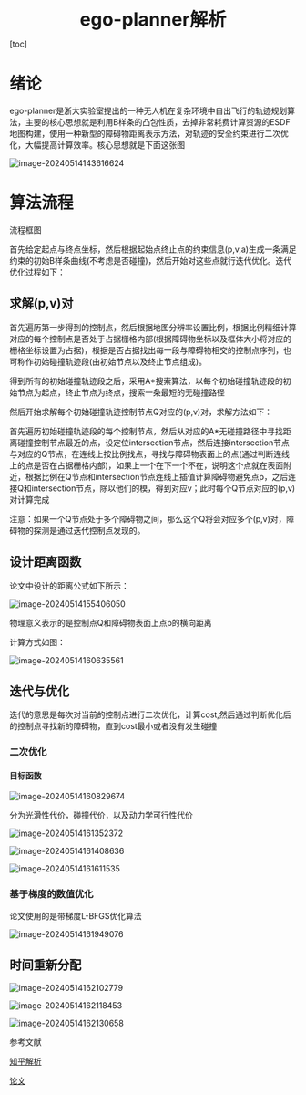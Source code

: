 <center><span style="font-size:2rem;font-weight:bold;">ego-planner解析</span></center>

<div style="page-break-after: always;"></div>

[toc]

<div style="page-break-after: always;"></div>

# 绪论

ego-planner是浙大实验室提出的一种无人机在复杂环境中自出飞行的轨迹规划算法，主要的核心思想就是利用B样条的凸包性质，去掉非常耗费计算资源的ESDF地图构建，使用一种新型的障碍物距离表示方法，对轨迹的安全约束进行二次优化，大幅提高计算效率。核心思想就是下面这张图

![image-20240514143616624](ego-planner解析.assets/image-20240514143616624.png) 

# 算法流程

流程框图



首先给定起点与终点坐标，然后根据起始点终止点的约束信息(p,v,a)生成一条满足约束的初始B样条曲线(不考虑是否碰撞)，然后开始对这些点就行迭代优化。迭代优化过程如下：

## 求解(p,v)对

首先遍历第一步得到的控制点，然后根据地图分辨率设置比例，根据比例精细计算对应的每个控制点是否处于占据栅格内部(根据障碍物坐标以及框体大小将对应的栅格坐标设置为占据)，根据是否占据找出每一段与障碍物相交的控制点序列，也可称作初始碰撞轨迹段(由初始节点以及终止节点组成)。

得到所有的初始碰撞轨迹段之后，采用A*搜索算法，以每个初始碰撞轨迹段的初始节点为起点，终止节点为终点，搜索一条最短的无碰撞路径

然后开始求解每个初始碰撞轨迹控制节点Q对应的(p,v)对，求解方法如下：

首先遍历初始碰撞轨迹段的每个控制节点，然后从对应的A*无碰撞路径中寻找距离碰撞控制节点最近的点，设定位intersection节点，然后连接intersection节点与对应的Q节点，在连线上按比例找点，寻找与障碍物表面上的点(通过判断连线上的点是否在占据栅格内部)，如果上一个在下一个不在，说明这个点就在表面附近，根据比例在Q节点和intersection节点连线上插值计算障碍物避免点p，之后连接Q和intersection节点，除以他们的模，得到对应v；此时每个Q节点对应的(p,v)对计算完成

注意：如果一个Q节点处于多个障碍物之间，那么这个Q将会对应多个(p,v)对，障碍物的探测是通过迭代控制点发现的。

## 设计距离函数

论文中设计的距离公式如下所示：

![image-20240514155406050](ego-planner解析.assets/image-20240514155406050.png)  

物理意义表示的是控制点Q和障碍物表面上点p的横向距离

计算方式如图：

![image-20240514160635561](ego-planner解析.assets/image-20240514160635561.png) 

## 迭代与优化

迭代的意思是每次对当前的控制点进行二次优化，计算cost,然后通过判断优化后的控制点寻找新的障碍物，直到cost最小或者没有发生碰撞

### 二次优化

#### 目标函数

![image-20240514160829674](ego-planner解析.assets/image-20240514160829674.png) 

分为光滑性代价，碰撞代价，以及动力学可行性代价

![image-20240514161352372](ego-planner解析.assets/image-20240514161352372.png) 

![image-20240514161408636](ego-planner解析.assets/image-20240514161408636.png) 

![image-20240514161611535](ego-planner解析.assets/image-20240514161611535.png) 

### 基于梯度的数值优化

论文使用的是带梯度L-BFGS优化算法

![image-20240514161949076](ego-planner解析.assets/image-20240514161949076.png) 

## 时间重新分配

![image-20240514162102779](ego-planner解析.assets/image-20240514162102779.png) 

![image-20240514162118453](ego-planner解析.assets/image-20240514162118453.png) 

![image-20240514162130658](ego-planner解析.assets/image-20240514162130658.png) 

参考文献

[知乎解析](https://zhuanlan.zhihu.com/p/366372048)

[论文](https://ieeexplore.ieee.org/stamp/stamp.jsp?tp=&arnumber=9309347)